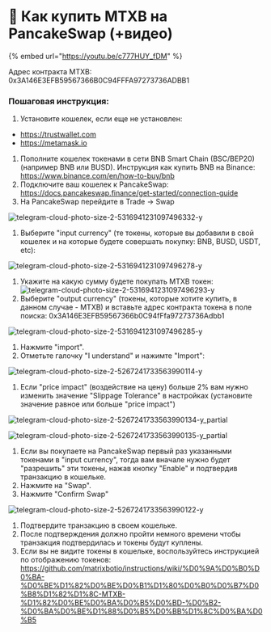 # 🤖 Как купить MTXB на PancakeSwap (+видео)

{% embed url="https://youtu.be/c777HUY_fDM" %}

Адрес контракта MTXB: 0x3A146E3EFB59567366B0C94FFFA97273736ADBB1

### Пошаговая инструкция:

1. Установите кошелек, если еще не установлен:

* https://trustwallet.com
* https://metamask.io

1. Пополните кошелек токенами в сети BNB Smart Chain (BSC/BEP20) (например BNB или BUSD). Инструкция как купить BNB на Binance: https://www.binance.com/en/how-to-buy/bnb
2. Подключите ваш кошелек к PancakeSwap: https://docs.pancakeswap.finance/get-started/connection-guide
3. На PancakeSwap перейдите в Trade -> Swap

![telegram-cloud-photo-size-2-5316941231097496332-y](https://user-images.githubusercontent.com/22348978/211078109-d2c316f0-2383-45dc-9250-e74a6d63d56f.jpg)

1. Выберите "input currency" (те токены, которые вы добавили в свой кошелек и на которые будете совершать покупку: BNB, BUSD, USDT, etc):

![telegram-cloud-photo-size-2-5316941231097496278-y](https://user-images.githubusercontent.com/22348978/211069826-56832811-cc91-4f20-bf45-92b70670bdd6.jpg)

1. Укажите на какую сумму будете покупать MTXB токен: ![telegram-cloud-photo-size-2-5316941231097496293-y](https://user-images.githubusercontent.com/22348978/211071388-50e4f89e-2691-4da4-9559-6ce915ab673e.jpg)
2. Выберите "output currency" (токены, которые хотите купить, в данном случае - MTXB) и вставьте адрес контракта токена в поле поиска: 0x3A146E3EFB59567366b0C94fFfa97273736Adbb1

![telegram-cloud-photo-size-2-5316941231097496285-y](https://user-images.githubusercontent.com/22348978/211070653-9080d30e-922d-4d35-bbf4-f5ee264223fe.jpg)

1. Нажмите "import".
2. Отметьте галочку "I understand" и нажимте "Import":

![telegram-cloud-photo-size-2-5267241733563990114-y](https://user-images.githubusercontent.com/22348978/208988459-8c165876-b6cd-4608-810a-7fb6c1eaba40.jpg)

1. Если "price impact" (воздействие на цену) больше 2% вам нужно изменить значение "Slippage Tolerance" в настройках (установите значение равное или больше "price impact")

![telegram-cloud-photo-size-2-5267241733563990134-y\_partial](https://user-images.githubusercontent.com/22348978/208990338-e1b2455c-0679-4e99-a39a-d7c144ee0953.jpg)

![telegram-cloud-photo-size-2-5267241733563990135-y\_partial](https://user-images.githubusercontent.com/22348978/208990359-aa38a3d2-747b-4b59-ab03-a1fee7528c67.jpg)

1. Если вы покупаете на PancakeSwap первый раз указанными токенами в "input currency", тогда вам вначале нужно будет "разрешить" эти токены, нажав кнопку "Enable" и подтвердив транзакцию в кошельке.
2. Нажмите на "Swap".
3. Нажмите "Confirm Swap"

![telegram-cloud-photo-size-2-5267241733563990122-y](https://user-images.githubusercontent.com/22348978/208990456-82f332b3-216f-44a6-8ce5-d54126b6b83a.jpg)

1. Подтвердите транзакцию в своем кошельке.
2. После подтверждения должно пройти немного времени чтобы транзакция подтвердилась и токены будут куплены.
3. Если вы не видите токены в кошельке, воспользуйтесь инструкцией по отображению токенов: https://github.com/matrixbotio/instructions/wiki/%D0%9A%D0%B0%D0%BA-%D0%BE%D1%82%D0%BE%D0%B1%D1%80%D0%B0%D0%B7%D0%B8%D1%82%D1%8C-MTXB-%D1%82%D0%BE%D0%BA%D0%B5%D0%BD-%D0%B2-%D0%BA%D0%BE%D1%88%D0%B5%D0%BB%D1%8C%D0%BA%D0%B5
